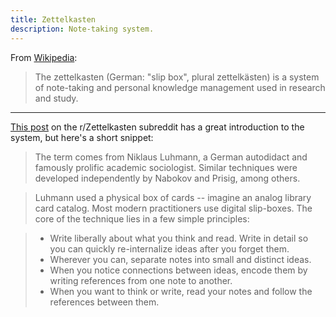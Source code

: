 ```yaml
---
title: Zettelkasten
description: Note-taking system.
---
```


From [Wikipedia](https://en.wikipedia.org/wiki/Zettelkasten):

> The zettelkasten (German: "slip box", plural zettelkästen) is a system of
> note-taking and personal knowledge management used in research and study.

---

[This post](https://www.reddit.com/r/Zettelkasten/comments/b566a4/what_is_a_zettelkasten/)
on the r/Zettelkasten subreddit has a great introduction to the system, but
here's a short snippet:

> The term comes from Niklaus Luhmann, a German autodidact and famously prolific
> academic sociologist. Similar techniques were developed independently by
> Nabokov and Prisig, among others.

> Luhmann used a physical box of cards -- imagine an analog library card
> catalog. Most modern practitioners use digital slip-boxes. The core of the
> technique lies in a few simple principles:

> - Write liberally about what you think and read. Write in detail so you can
  > quickly re-internalize ideas after you forget them.
> - Wherever you can, separate notes into small and distinct ideas.
> - When you notice connections between ideas, encode them by writing references
  > from one note to another.
> - When you want to think or write, read your notes and follow the references
  > between them.
